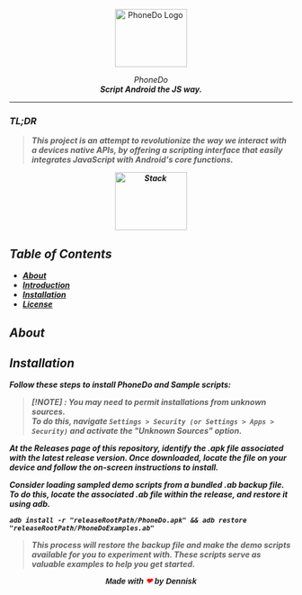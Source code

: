 <!--
> [!NOTE]  
This project is a work in progress and not yet production-level quality.  
See : https://github.com/MurageKabui?tab=projects


## PhoneDo
-->


 
<p align="center">
  <img src="https://github.com/MurageKabui/N8VShell/blob/main/Preview/PhoneDo_icon.png?raw=true" alt="PhoneDo Logo" width="128" height="103">
</p>

<p align="center">
<i>PhoneDo<i><br>
<b>Script Android the JS way.<b>

</p>

<hr>

### TL;DR 
> This project is an attempt to revolutionize the way we interact with a devices native APIs, by offering a scripting interface that easily integrates JavaScript with Android's core functions.

<p align="center">
  <img src="https://github.com/MurageKabui/N8VShell/blob/main/Preview/PhoneDo_icon.png?raw=true" alt="Stack" width="128" height="103">
</p>

## Table of Contents 
- [About](#Tech-Stack)
- [Introduction](#introduction)
- [Installation](#installation)
- [License](#license)

## About

## Installation
Follow these steps to install PhoneDo and Sample scripts:

> [!NOTE] : 
You may need to permit installations from unknown sources.<br>To do this, navigate ``Settings > Security (or Settings > Apps > Security)`` and activate the "Unknown Sources" option. 

At the Releases page of this repository, identify the .apk file associated with the latest release version. Once downloaded, locate the file on your device and follow the on-screen instructions to install. 

Consider loading sampled demo scripts from a bundled .ab backup file.<br>To do this, locate the associated .ab file within the release, and restore it using adb.

```batch
adb install -r "releaseRootPath/PhoneDo.apk" && adb restore "releaseRootPath/PhoneDoExamples.ab"
```
> This process will restore the backup file and make the demo scripts available for you to experiment with. These scripts serve as valuable examples to help you get started.




<div style="text-align: center; font-family: Arial;">
  Made with <span style="color: red;">❤</span> by <strong>Dennisk</strong>
</div>
